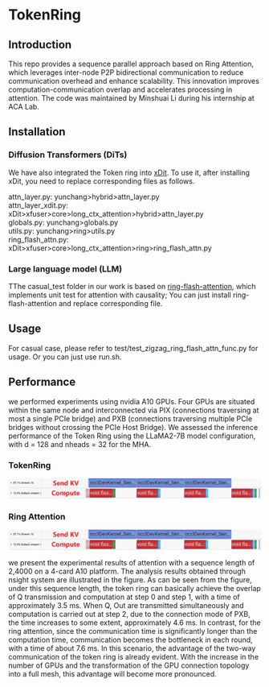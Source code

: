 # TokenRing

## Introduction
This repo provides a sequence parallel approach based on Ring Attention, which leverages inter-node P2P bidirectional communication to reduce communication overhead and enhance scalability. This innovation improves computation-communication overlap and accelerates processing in attention. The code was maintained by Minshuai Li during his internship at ACA Lab.

## Installation
### Diffusion Transformers (DiTs)
We have also integrated the Token ring into [xDit](https://github.com/xdit-project/xDiT). To use it, after installing xDit, you need to replace corresponding files as follows.

attn_layer.py: yunchang>hybrid>attn_layer.py  
attn_layer_xdit.py: xDit>xfuser>core>long_ctx_attention>hybrid>attn_layer.py  
globals.py: yunchang>globals.py  
utils.py: yunchang>ring>utils.py  
ring_flash_attn.py: xDit>xfuser>core>long_ctx_attention>ring>ring_flash_attn.py

### Large language model (LLM)
TThe casual_test folder in our work is based on [ring-flash-attention](https://github.com/zhuzilin/ring-flash-attention), which implements unit test for attention with causality; You can just install ring-flash-attention and replace corresponding file.

## Usage
For casual case, please refer to test/test_zigzag_ring_flash_attn_func.py for usage. Or you can just use run.sh.

## Performance
we performed experiments using nvidia A10 GPUs. Four GPUs are situated within the same node and interconnected via PIX (connections traversing at most a single PCIe bridge) and PXB (connections traversing multiple PCIe bridges without crossing the PCIe Host Bridge). We assessed the inference performance of the Token Ring using the LLaMA2-7B model configuration, with d = 128 and nheads = 32 for the MHA.

### TokenRing
![TokenRing](media/token_ring_a10_24000.png)

### Ring Attention
![RingAttention](media/ring_attn_a10_24000.png)


we present the experimental results of attention with a sequence length of 2,4000 on a 4-card A10 platform. The analysis results obtained through nsight system are illustrated in the figure. As can be seen from the figure, under this sequence length, the token ring can basically achieve the overlap of Q transmission and computation at step 0 and step 1, with a time of approximately 3.5 ms. When Q, Out are transmitted simultaneously and computation is carried out at step 2, due to the connection mode of PXB, the time increases to some extent, approximately 4.6 ms. In contrast, for the ring attention, since the communication time is significantly longer than the computation time, communication becomes the bottleneck in each round, with a time of about 7.6 ms. In this scenario, the advantage of the two-way communication of the token ring is already evident. With the increase in the number of GPUs and the transformation of the GPU connection topology into a full mesh, this advantage will become more pronounced.



